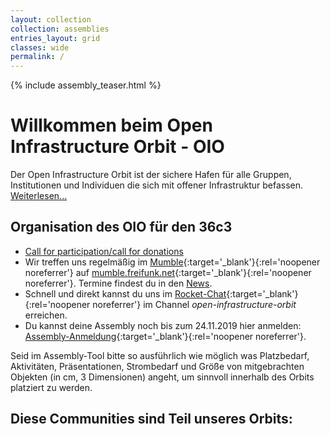 ```yaml
---
layout: collection
collection: assemblies
entries_layout: grid
classes: wide
permalink: /
---
```

{% include assembly_teaser.html %}


Willkommen beim Open Infrastructure Orbit - OIO
=========================================

Der Open Infrastructure Orbit ist der sichere Hafen für alle Gruppen, Institutionen und Individuen die sich mit offener Infrastruktur befassen. [Weiterlesen...](/about)

Organisation des OIO für den 36c3 
---------

* [Call for participation/call for donations](2019/11/10/call-for-participation.html)
* Wir treffen uns regelmäßig im [Mumble](https://www.mumble.info){:target='_blank'}{:rel='noopener noreferrer'} auf [mumble.freifunk.net](https://mumble.freifunk.net){:target='_blank'}{:rel='noopener noreferrer'}. Termine findest du in den [News](/news).
* Schnell und direkt kannst du uns im [Rocket-Chat](https://rocket.events.ccc.de/channel/open-infrastructure-orbit){:target='_blank'}{:rel='noopener noreferrer'} im Channel _open-infrastructure-orbit_ erreichen.
* Du kannst deine Assembly noch bis zum 24.11.2019 hier anmelden: [Assembly-Anmeldung](https://signup.c3assemblies.de/){:target='_blank'}{:rel='noopener noreferrer'}.

Seid im Assembly-Tool bitte so ausführlich wie möglich was Platzbedarf, Aktivitäten, Präsentationen, Strombedarf und Größe von mitgebrachten Objekten (in cm, 3 Dimensionen) angeht, um sinnvoll innerhalb des Orbits platziert zu werden. 


Diese Communities sind Teil unseres Orbits:
--------